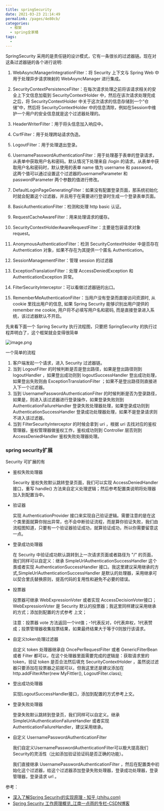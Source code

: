 ```yaml
---
title: springSecurity
date: 2021-03-23 21:14:49
permalink: /pages/4e80cb/
categories:
  - 框架
  - spring全家桶
tags:
  - 
---
```


SpringSecurity 采用的是责任链的设计模式，它有一条很长的过滤器链。现在对这条过滤器链的各个进行说明:

1. WebAsyncManagerIntegrationFilter：将 Security 上下文与 Spring Web 中用于处理异步请求映射的 WebAsyncManager 进行集成。

2. SecurityContextPersistenceFilter：在每次请求处理之前将该请求相关的安全上下文信息加载到 SecurityContextHolder 中，然后在该次请求处理完成之后，将 SecurityContextHolder 中关于这次请求的信息存储到一个“仓储”中，然后将 SecurityContextHolder 中的信息清除，例如在Session中维护一个用户的安全信息就是这个过滤器处理的。

3. HeaderWriterFilter：用于将头信息加入响应中。

4. CsrfFilter：用于处理跨站请求伪造。

5. LogoutFilter：用于处理退出登录。

6. UsernamePasswordAuthenticationFilter：用于处理基于表单的登录请求，从表单中获取用户名和密码。默认情况下处理来自 /login 的请求。从表单中获取用户名和密码时，默认使用的表单 name 值为 username 和 password，这两个值可以通过设置这个过滤器的usernameParameter 和 passwordParameter 两个参数的值进行修改。

7. DefaultLoginPageGeneratingFilter：如果没有配置登录页面，那系统初始化时就会配置这个过滤器，并且用于在需要进行登录时生成一个登录表单页面。

8. BasicAuthenticationFilter：检测和处理 http basic 认证。

9. RequestCacheAwareFilter：用来处理请求的缓存。

10. SecurityContextHolderAwareRequestFilter：主要是包装请求对象request。

11. AnonymousAuthenticationFilter：检测 SecurityContextHolder 中是否存在 Authentication 对象，如果不存在为其提供一个匿名 Authentication。

12. SessionManagementFilter：管理 session 的过滤器

13. ExceptionTranslationFilter：处理 AccessDeniedException 和 AuthenticationException 异常。

14. FilterSecurityInterceptor：可以看做过滤器链的出口。

15. RememberMeAuthenticationFilter：当用户没有登录而直接访问资源时, 从 cookie 里找出用户的信息, 如果 Spring Security 能够识别出用户提供的remember me cookie, 用户将不必填写用户名和密码, 而是直接登录进入系统，该过滤器默认不开启。

先来看下面一个 Spring Security 执行流程图，只要把 SpringSecurity 的执行过程弄明白了，这个框架就会变得很简单

![image.png](https://img.xiaoyou66.com/2021/04/07/b8a217feaa8ab.png)

一个简单的流程

1. 客户端发起一个请求，进入 Security 过滤器链。
2. 当到 LogoutFilter 的时候判断是否是登出路径，如果是登出路径则到 logoutHandler ，如果登出成功则到 logoutSuccessHandler 登出成功处理，如果登出失败则由 ExceptionTranslationFilter ；如果不是登出路径则直接进入下一个过滤器。
3. 当到 UsernamePasswordAuthenticationFilter 的时候判断是否为登录路径，如果是，则进入该过滤器进行登录操作，如果登录失败则到 AuthenticationFailureHandler 登录失败处理器处理，如果登录成功则到 AuthenticationSuccessHandler 登录成功处理器处理，如果不是登录请求则不进入该过滤器。
4. 当到 FilterSecurityInterceptor 的时候会拿到 uri ，根据 uri 去找对应的鉴权管理器，鉴权管理器做鉴权工作，鉴权成功则到 Controller 层否则到 AccessDeniedHandler 鉴权失败处理器处理。



### spring security扩展

Security 可扩展的有

- 鉴权失败处理器

  Security 鉴权失败默认跳转登录页面，我们可以实现 AccessDeniedHandler 接口，重写 handle() 方法来自定义处理逻辑；然后参考配置类说明将处理器加入到配置当中。

- 验证器

  实现 AuthenticationProvider 接口来实现自己验证逻辑。需要注意的是在这个类里面就算你抛出异常，也不会中断验证流程，而是算你验证失败，我们由流程图知道，只要有一个验证器验证成功，就算验证成功，所以你需要留意这一点。

- 登录成功处理器

  在 Security 中验证成功默认跳转到上一次请求页面或者路径为 "/" 的页面，我们同样可以自定义：继承 SimpleUrlAuthenticationSuccessHandler 这个类或者实现 AuthenticationSuccessHandler 接口。我这里建议采用继承的方式,SimpleUrlAuthenticationSuccessHandler 是默认的处理器，采用继承可以契合里氏替换原则，提高代码的复用性和避免不必要的错误。

- 投票器

  投票器可继承 WebExpressionVoter 或者实现 AccessDecisionVoter接口；WebExpressionVoter 是 Security 默认的投票器；我这里同样建议采用继承的方式；添加到配置的方式参考 上文；

  注意：投票器 vote 方法返回一个int值；-1代表反对，0代表弃权，1代表赞成；投票管理器收集投票结果，如果最终结果大于等于0则放行该请求。

- 自定义token处理过滤器

  自定义 token 处理器继承自 OncePerRequestFilter 或者 GenericFilterBean 或者 Filter 都可以，在这个处理器里面需要完成的逻辑是：获取请求里的 token，验证 token 是否合法然后填充 SecurityContextHolder ，虽然说过滤器只要添加在投票器之前就可以，但我这里还是建议添加在 http.addFilterAfter(new MyFittler(), LogoutFilter.class);

- 登出成功处理器

  实现LogoutSuccessHandler接口，添加到配置的方式参考上文。

- 登录失败处理器

  登录失败默认跳转到登录页，我们同样可以自定义。继承 SimpleUrlAuthenticationFailureHandler 或者实现 AuthenticationFailureHandler，建议采用继承。

- 自定义 UsernamePasswordAuthenticationFilter

  我们自定义UsernamePasswordAuthenticationFilter可以极大提高我们 Security的灵活性（比如添加验证验证码是否正确的功能）。

  我们直接继承 UsernamePasswordAuthenticationFilter ，然后在配置类中初始化这个过滤器，给这个过滤器添加登录失败处理器，登录成功处理器，登录管理器，登录请求 url 。







参考：

- [深入了解Spring Security的实现原理 - 知乎 (zhihu.com)](https://zhuanlan.zhihu.com/p/72305502)
- [Spring Security 工作原理概览_江南一点雨的专栏-CSDN博客](https://blog.csdn.net/u012702547/article/details/89629415)

